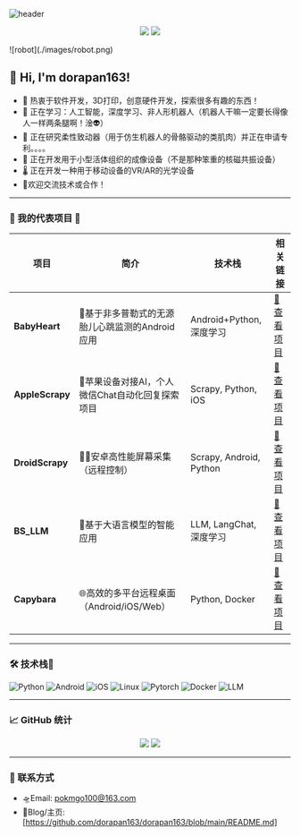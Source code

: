 ![header](https://capsule-render.vercel.app/api?type=waving&color=gradient&height=200&section=header&text=dorapan163%27s%20GitHub&fontSize=40&fontAlignY=35)

<p align="center">
  <img src="https://img.shields.io/github/followers/dorapan163?label=Followers&style=social" />
  <img src="https://komarev.com/ghpvc/?username=dorapan163&style=flat-square&color=blue" />
</p>
![robot](./images/robot.png)

## 👋 Hi, I'm dorapan163!

- 💾 热衷于软件开发，3D打印，创意硬件开发，探索很多有趣的东西！
- 🌱 正在学习：人工智能，深度学习、非人形机器人（机器人干嘛一定要长得像人一样两条腿啊！淦👽）
- 🧪 正在研究柔性致动器（用于仿生机器人的骨骼驱动的类肌肉）并正在申请专利。。。。
- 🧠 正在开发用于小型活体组织的成像设备（不是那种笨重的核磁共振设备）
- 🌡️ 正在开发一种用于移动设备的VR/AR的光学设备
- 🤝欢迎交流技术或合作！

---

### 🚀 我的代表项目 🚀 

| 项目 | 简介 | 技术栈 | 相关链接 |
| ---- | ---- | ------ | ------- |
| **BabyHeart** | 👶基于非多普勒式的无源胎儿心跳监测的Android应用 | Android+Python, 深度学习 | [🔗 查看项目](https://github.com/dorapan163/BabyHeart) |
| **AppleScrapy** | 🍎苹果设备对接AI，个人微信Chat自动化回复探索项目 | Scrapy, Python, iOS | [🔗 查看项目](https://github.com/dorapan163/AppleScrapy) |
| **DroidScrapy** | 🐍🤖安卓高性能屏幕采集（远程控制） | Scrapy, Android, Python | [🔗 查看项目](https://github.com/dorapan163/DroidScrapy) |
| **BS_LLM** | 🧠基于大语言模型的智能应用 | LLM, LangChat, 深度学习 | [🔗 查看项目](https://github.com/dorapan163/BS_LLM) |
| **Capybara** | 🌐高效的多平台远程桌面（Android/iOS/Web） | Python, Docker | [🔗 查看项目](https://github.com/dorapan163/Capybara) |

---

### 🛠 技术栈🌌

![Python](https://img.shields.io/badge/-Python-3776AB?logo=python&logoColor=white)
![Android](https://img.shields.io/badge/-Android-3DDC84?logo=android&logoColor=white) 
![iOS](https://img.shields.io/badge/-iOS-0071E3?logo=ios&logoColor=white)
![Linux](https://img.shields.io/badge/-Linux-FCC624?logo=linux&logoColor=black)
![Pytorch](https://img.shields.io/badge/-Pytorch-EE4C2C?logo=pytorch&logoColor=white)
![Docker](https://img.shields.io/badge/-Docker-2496ED?logo=docker&logoColor=white)
![LLM](https://img.shields.io/badge/-LLM-4B0082?logo=OpenAI&logoColor=white)


---

### 📈 GitHub 统计

<p align="center">
  <img src="https://github-readme-stats.vercel.app/api?username=dorapan163&show_icons=true&theme=radical" />
  <img src="https://github-readme-streak-stats.herokuapp.com/?user=dorapan163&theme=radical" />
</p>

---

### 🔗 联系方式

- 🛸Email: pokmgo100@163.com
- 📡Blog/主页: [https://github.com/dorapan163/dorapan163/blob/main/README.md]

